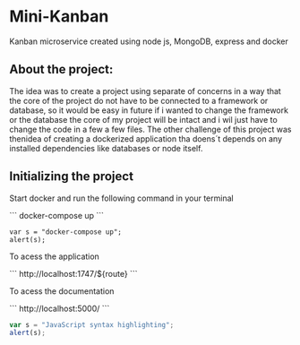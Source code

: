 # Mini-Kanban
Kanban microservice created using node js, MongoDB, express and docker

<h2>About the project:</h2>
<p>The idea was to create a project using separate of concerns in a way that the core of the project do not have to be connected to a framework or database, so it would be easy in future if i wanted to change the framework or the database the core of my project will be intact and i wil just have to change the code in a few a few files. The other challenge of this project was thenidea of creating a dockerized application tha doens´t depends on any installed dependencies like databases or node itself.</p>

<h2>Initializing the project</h2>
<p>Start docker and run the following command in your terminal</p>
```
docker-compose up
```

```
var s = "docker-compose up";
alert(s);
```

<p>To acess the application</p>
```
  http://localhost:1747/${route}
```

<p>To acess the documentation</p>
```
http://localhost:5000/
```

```javascript
var s = "JavaScript syntax highlighting";
alert(s);
```
